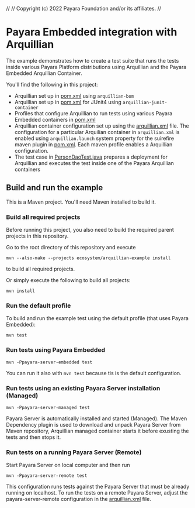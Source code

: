 //
// Copyright (c) 2022 Payara Foundation and/or its affiliates.
//

# Payara Embedded integration with Arquillian

The example demonstrates how to create a test suite that runs the tests inside various Payara Platform distributions using Arquillian and the Payara Embedded Arquillian Container.

You'll find the following in this project:

* Arquillian set up in [pom.xml](pom.xml) using `arquillian-bom`
* Arquillian set up in [pom.xml](pom.xml) for JUnit4 using `arquillian-junit-container`
* Profiles that configure Arquillian to run tests using various Payara Embedded containers in [pom.xml](pom.xml)
* Arquillian container configuration set up using the [arquillian.xml](src/test/resources/arquillian.xml) file. The configuration for a particular Arquilian container in `arquillian.xml` 
is enabled using `arquillian.launch` system property for the suirefire maven plugin in [pom.xml](pom.xml). 
Each maven profile enables a Arquillian configuration.
* The test case in [PersonDaoTest.java](src/test/java/fish/payara/examples/dao/PersonDaoTest.java) prepares 
a deployment for Arquillian and executes the test inside one of the Payara Arquillian containers

## Build and run the example

This is a Maven project. You'll need Maven installed to build it.

### Build all required projects

Before running this project, you also need to build the required parent projects in this repository.

Go to the root directory of this repository and execute

```
mvn --also-make --projects ecosystem/arquillian-example install
``` 

to build all required projects.

Or simply execute the following to build all projects:

```
mvn install
```


### Run the default profile

To build and run the example test using the default profile (that uses Payara Embedded):

```
mvn test
```

### Run tests using Payara Embedded

```
mvn -Ppayara-server-embedded test
```

You can run it also with `mvn test` because tis is the default configuration.

### Run tests using an existing Payara Server installation (Managed)

```
mvn -Ppayara-server-managed test
```

Payara Server is automatically installed and started (Managed). The Maven Dependency plugin 
is used to download and unpack Payara Server from Maven repository, Arquillian managed container 
starts it before exusting the tests and then stops it.

### Run tests on a running Payara Server (Remote)

Start Payara Server on local computer and then run 

```
mvn -Ppayara-server-remote test
```

This configuration runs tests against the Payara Server that must be already running on localhost. 
To run the tests on a remote Payara Server, adjust the payara-server-remote configuration in the 
[arquillian.xml](src/test/resources/arquillian.xml) file.
